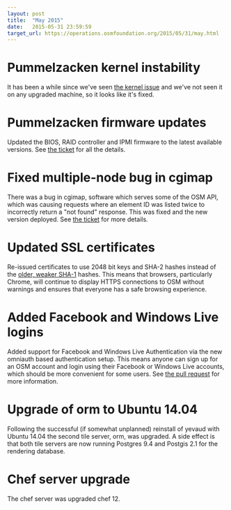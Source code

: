 ```yaml
---
layout: post
title:  "May 2015"
date:   2015-05-31 23:59:59
target_url: https://operations.osmfoundation.org/2015/05/31/may.html
---
```


# Pummelzacken kernel instability

It has been a while since we've seen [the kernel issue](https://github.com/openstreetmap/operations/issues/29) and we've not seen it on any upgraded machine, so it looks like it's fixed.

# Pummelzacken firmware updates

Updated the BIOS, RAID controller and IPMI firmware to the latest available versions. See [the ticket](https://github.com/openstreetmap/operations/issues/32#issuecomment-100973749) for all the details.

# Fixed multiple-node bug in cgimap

There was a bug in cgimap, software which serves some of the OSM API, which was causing requests where an element ID was listed twice to incorrectly return a "not found" response. This was fixed and the new version deployed. See [the ticket](https://github.com/zerebubuth/openstreetmap-cgimap/issues/94) for more details.

# Updated SSL certificates

Re-issued certificates to use 2048 bit keys and SHA-2 hashes instead of the [older, weaker SHA-1](https://konklone.com/post/why-google-is-hurrying-the-web-to-kill-sha-1) hashes. This means that browsers, particularly Chrome, will continue to display HTTPS connections to OSM without warnings and ensures that everyone has a safe browsing experience.

# Added Facebook and Windows Live logins

Added support for Facebook and Windows Live Authentication via the new omniauth based authentication setup. This means anyone can sign up for an OSM account and login using their Facebook or Windows Live accounts, which should be more convenient for some users. See [the pull request](https://github.com/openstreetmap/openstreetmap-website/pull/960) for more information.

# Upgrade of orm to Ubuntu 14.04

Following the successful (if somewhat unplanned) reinstall of yevaud with Ubuntu 14.04 the second tile server, orm, was upgraded. A side effect is that both tile servers are now running Postgres 9.4 and Postgis 2.1 for the rendering database.

# Chef server upgrade

The chef server was upgraded chef 12.
